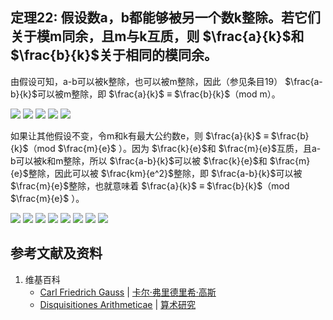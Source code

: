 ## 定理22: 假设数a，b都能够被另一个数k整除。若它们关于模m同余，且m与k互质，则 $\frac{a}{k}$和 $\frac{b}{k}$关于相同的模同余。 

由假设可知，a-b可以被k整除，也可以被m整除，因此（参见条目19） $\frac{a-b}{k}$可以被m整除，即 $\frac{a}{k}$ ≡ $\frac{b}{k}$（mod m）。 

![](/images/数论/高斯的算术研究中典型的推演实验/章2/定理22/22-1.jpg)
![](/images/数论/高斯的算术研究中典型的推演实验/章2/定理22/22-2.jpg)
![](/images/数论/高斯的算术研究中典型的推演实验/章2/定理22/22-3.jpg)
![](/images/数论/高斯的算术研究中典型的推演实验/章2/定理22/22-4.jpg)
![](/images/数论/高斯的算术研究中典型的推演实验/章2/定理22/22-5.jpg)

如果让其他假设不变，令m和k有最大公约数e，则 $\frac{a}{k}$ ≡ $\frac{b}{k}$（mod $\frac{m}{e}$ ）。因为 $\frac{k}{e}$和 $\frac{m}{e}$互质，且a-b可以被k和m整除，所以 $\frac{a-b}{k}$可以被 $\frac{k}{e}$和 $\frac{m}{e}$整除，因此可以被 $\frac{km}{e^2}$整除，即 $\frac{a-b}{k}$可以被 $\frac{m}{e}$整除，也就意味着 $\frac{a}{k}$ ≡ $\frac{b}{k}$（mod $\frac{m}{e}$ ）。

![](/images/数论/高斯的算术研究中典型的推演实验/章2/定理22/22-6.jpg)
![](/images/数论/高斯的算术研究中典型的推演实验/章2/定理22/22-7.jpg)
![](/images/数论/高斯的算术研究中典型的推演实验/章2/定理22/22-8.jpg)
![](/images/数论/高斯的算术研究中典型的推演实验/章2/定理22/22-9.jpg)
![](/images/数论/高斯的算术研究中典型的推演实验/章2/定理22/22-10.jpg)
![](/images/数论/高斯的算术研究中典型的推演实验/章2/定理22/22-11.jpg)
![](/images/数论/高斯的算术研究中典型的推演实验/章2/定理22/22-12.jpg)
![](/images/数论/高斯的算术研究中典型的推演实验/章2/定理22/22-13.jpg)

## 参考文献及资料

1. 维基百科
	- [Carl Friedrich Gauss](https://en.wikipedia.org/wiki/Carl_Friedrich_Gauss) | [卡尔·弗里德里希·高斯](https://zh.wikipedia.org/wiki/%E5%8D%A1%E7%88%BE%C2%B7%E5%BC%97%E9%87%8C%E5%BE%B7%E9%87%8C%E5%B8%8C%C2%B7%E9%AB%98%E6%96%AF) 
	- [Disquisitiones Arithmeticae](https://en.wikipedia.org/wiki/Disquisitiones_Arithmeticae) | [算术研究](https://zh.wikipedia.org/wiki/算术研究) 



